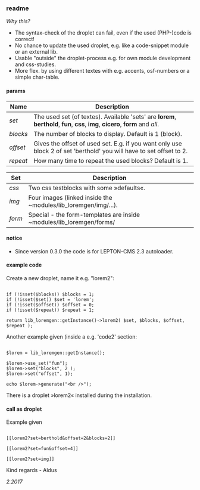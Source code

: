 ### readme
*Why this?*
- The syntax-check of the droplet can fail, even if the used (PHP-)code is correct!
- No chance to update the used droplet, e.g. like a code-snippet module or an external lib.
- Usable "outside" the droplet-process e.g. for own module development and css-studies.
- More flex. by using different textes with e.g. accents, osf-numbers or a simple char-table.

#### params
Name|Description
-----|-----
*set*|The used set (of textes). Available 'sets' are **lorem**, **berthold**, **fun**, **css**, **img**, **cicero**, **form** and *all*.
*blocks*|The number of blocks to display. Default is 1 (block).
*offset*|Gives the offset of used set. E.g. if you want only use block 2 of set 'berthold' you will have to set offset to 2.
*repeat*|How many time to repeat the used blocks? Default is 1.

Set|Description
-----|-----
*css*|Two css testblocks with some »defaults«.
*img*|Four images (linked inside the ~modules/lib_loremgen/img/...).
*form*|Special - the form-templates are inside ~modules/lib_loremgen/forms/

#### notice
- Since version 0.3.0 the code is for LEPTON-CMS 2.3 autoloader. 

#### example code
Create a new droplet, name it e.g. "lorem2":

```code

if (!isset($blocks)) $blocks = 1;
if (!isset($set)) $set = 'lorem';
if (!isset($offset)) $offset = 0;
if (!isset($repeat)) $repeat = 1;

return lib_loremgen::getInstance()->lorem2( $set, $blocks, $offset, $repeat );

```

Another example given (inside a e.g. 'code2' section:

```code

$lorem = lib_loremgen::getInstance();

$lorem->use_set("fun");
$lorem->set("blocks", 2 );
$lorem->set("offset", 1);

echo $lorem->generate("<br />");

```

There is a droplet »lorem2« installed during the installation.

#### call as droplet
Example given
```code

[[lorem2?set=berthold&offset=2&blocks=2]]

[[lorem2?set=fun&offset=4]]

[[lorem2?set=img]]

```

Kind regards - Aldus

*2.2017*
